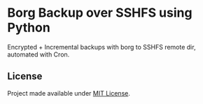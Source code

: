 # Borg Backup over SSHFS using Python

Encrypted + Incremental backups with borg to SSHFS remote dir, automated with Cron.

## License

Project made available under [MIT License](LICENSE).
